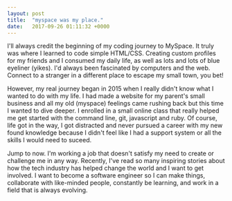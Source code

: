 ```yaml
---
layout: post
title:  "myspace was my place."
date:   2017-09-26 01:11:32 +0000
---
```



I'll always credit the beginning of my coding journey to MySpace. It truly was where I learned to code simple HTML/CSS. Creating custom profiles for my friends and I consumed my daily life, as well as lots and lots of blue eyeliner (yikes). I'd always been fascinated by computers and the web. Connect to a stranger in a different place to escape my small town, you bet! 

However, my real journey began in 2015 when I really didn't know what I wanted to do with my life. I had made a website for my parent's small business and all my old (myspace) feelings came rushing back but this time I wanted to dive deeper. I enrolled in a small online class that really helped me get started with the command line, git, javascript and ruby. Of course, life got in the way, I got distracted and never pursued a career with my new found knowledge because I didn't feel like I had a support system or all the skills I would need to suceed.

Jump to now. I'm working a job that doesn't satisfy my need to create or challenge me in any way. Recently, I've read so many inspiring stories about how the tech industry has helped change the world and I want to get involved. I want to become a software engineer so I can make things, collaborate with like-minded people, constantly be learning, and work in a field that is always evolving. 

